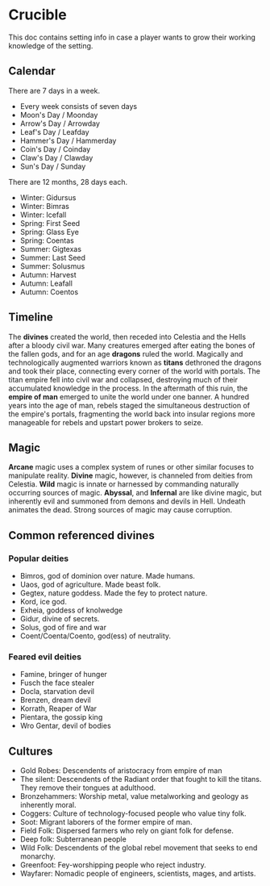 # Crucible
This doc contains setting info in case a player wants to grow their working knowledge of the setting.

## Calendar
There are 7 days in a week.
- Every week consists of seven days
- Moon's Day / Moonday
- Arrow's Day / Arrowday
- Leaf's Day / Leafday
- Hammer's Day / Hammerday
- Coin's Day / Coinday
- Claw's Day / Clawday
- Sun's Day / Sunday

There are 12 months, 28 days each.
- Winter: Gidursus
- Winter: Bimras
- Winter: Icefall
- Spring: First Seed
- Spring: Glass Eye
- Spring: Coentas
- Summer: Gigtexas
- Summer: Last Seed
- Summer: Solusmus
- Autumn: Harvest
- Autumn: Leafall
- Autumn: Coentos

## Timeline
The **divines** created the world, then receded into Celestia and the Hells after a bloody civil war. Many creatures emerged after eating the bones of the fallen gods, and for an age **dragons** ruled the world. Magically and technologically augmented warriors known as **titans** dethroned the dragons and took their place, connecting every corner of the world with portals. The titan empire fell into civil war and collapsed, destroying much of their accumulated knowledge in the process. In the aftermath of this ruin, the **empire of man** emerged to unite the world under one banner. A hundred years into the age of man, rebels staged the simultaneous destruction of the empire's portals, fragmenting the world back into insular regions more manageable for rebels and upstart power brokers to seize.

## Magic
**Arcane** magic uses a complex system of runes or other similar focuses to manipulate reality. **Divine** magic, however, is channeled from deities from Celestia. **Wild** magic is innate or harnessed by commanding naturally occurring sources of magic. **Abyssal**, and **Infernal** are like divine magic, but inherently evil and summoned from demons and devils in Hell. Undeath animates the dead. Strong sources of magic may cause corruption.

## Common referenced divines

### Popular deities
- Bimros, god of dominion over nature. Made humans.
- Uaos, god of agriculture. Made beast folk.
- Gegtex, nature goddess. Made the fey to protect nature.
- Kord, ice god.
- Exheia, goddess of knolwedge
- Gidur, divine of secrets.
- Solus, god of fire and war
- Coent/Coenta/Coento, god(ess) of neutrality.

### Feared evil deities
- Famine, bringer of hunger
- Fusch the face stealer
- Docla, starvation devil
- Brenzen, dream devil
- Korrath, Reaper of War
- Pientara, the gossip king
- Wro Gentar, devil of bodies

## Cultures
- Gold Robes: Descendents of aristocracy from empire of man
- The silent: Descendents of the Radiant order that fought to kill the titans. They remove their tongues at adulthood. 
- Bronzehammers: Worship metal, value metalworking and geology as inherently moral.
- Coggers: Culture of technology-focused people who value tiny folk.
- Soot: Migrant laborers of the former empire of man.
- Field Folk: Dispersed farmers who rely on giant folk for defense.
- Deep folk: Subterranean people
- Wild Folk: Descendents of the global rebel movement that seeks to end monarchy.
- Greenfoot: Fey-worshipping people who reject industry.
- Wayfarer: Nomadic people of engineers, scientists, mages, and artists.